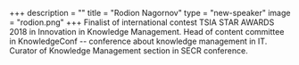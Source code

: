 +++
description = ""
title = "Rodion Nagornov"
type = "new-speaker"
image = "rodion.png"
+++
Finalist of international contest TSIA STAR AWARDS 2018 in Innovation in Knowledge Management. Head of content committee in KnowledgeConf -- conference about knowledge management in IT. Curator of Knowledge Management section in SECR conference.